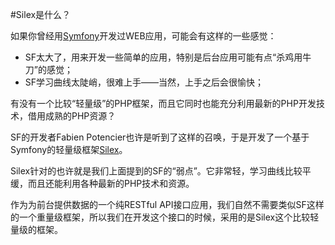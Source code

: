 #Silex是什么？

如果你曾经用[Symfony](http://symfony.com/)开发过WEB应用，可能会有这样的一些感觉：

* SF太大了，用来开发一些简单的应用，特别是后台应用可能有点“杀鸡用牛刀”的感觉；
* SF学习曲线太陡峭，很难上手——当然，上手之后会很愉快；

有没有一个比较“轻量级”的PHP框架，而且它同时也能充分利用最新的PHP开发技术，借用成熟的PHP资源？

SF的开发者Fabien Potencier也许是听到了这样的召唤，于是开发了一个基于Symfony的轻量级框架[Silex](http://silex.sensiolabs.org/)。

Silex针对的也许就是我们上面提到的SF的“弱点”。它非常轻，学习曲线比较平缓，而且还能利用各种最新的PHP技术和资源。

作为为前台提供数据的一个纯RESTful API接口应用，我们自然不需要类似SF这样的一个重量级框架，所以我们在开发这个接口的时候，采用的是Silex这个比较轻量级的框架。